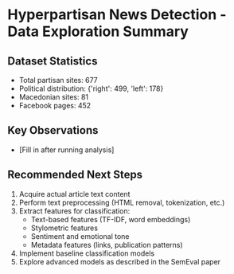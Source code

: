 # Hyperpartisan News Detection - Data Exploration Summary

## Dataset Statistics
- Total partisan sites: 677
- Political distribution: {'right': 499, 'left': 178}
- Macedonian sites: 81
- Facebook pages: 452

## Key Observations
- [Fill in after running analysis]

## Recommended Next Steps
1. Acquire actual article text content
2. Perform text preprocessing (HTML removal, tokenization, etc.)
3. Extract features for classification:
   - Text-based features (TF-IDF, word embeddings)
   - Stylometric features
   - Sentiment and emotional tone
   - Metadata features (links, publication patterns)
4. Implement baseline classification models
5. Explore advanced models as described in the SemEval paper
